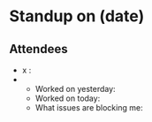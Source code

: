 # Standup on (date)

## Attendees 
- x :
- - Worked on yesterday:
  - Worked on today:
  - What issues are blocking me:
  

